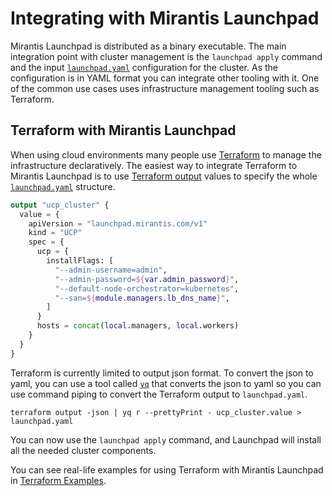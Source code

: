 # Integrating with Mirantis Launchpad

Mirantis Launchpad is distributed as a binary executable. The main integration point with cluster management is the `launchpad apply` command and the input [`launchpad.yaml`](configuration-file.md) configuration for the cluster. As the configuration is in YAML format you can integrate other tooling with it. One of the common use cases uses infrastructure management tooling such as Terraform.

## Terraform with Mirantis Launchpad

When using cloud environments many people use [Terraform](https://www.terraform.io/) to manage the infrastructure declaratively. The easiest way to integrate Terraform to Mirantis Launchpad is to use [Terraform output](https://www.terraform.io/docs/configuration/outputs.html) values to specify the whole [`launchpad.yaml`](configuration-file.md) structure.

```terraform
output "ucp_cluster" {
  value = {
    apiVersion = "launchpad.mirantis.com/v1"
    kind = "UCP"
    spec = {
      ucp = {
        installFlags: [
          "--admin-username=admin",
          "--admin-password=${var.admin_password}",
          "--default-node-orchestrator=kubernetes",
          "--san=${module.managers.lb_dns_name}",
        ]
      }
      hosts = concat(local.managers, local.workers)
    }
  }
}
```

Terraform is currently limited to output json format. To convert the json to yaml, you can use a tool called [`yq`](https://github.com/mikefarah/yq) that converts the json to yaml so you can use command piping to convert the Terraform output to `launchpad.yaml`.

```
terraform output -json | yq r --prettyPrint - ucp_cluster.value > launchpad.yaml
```

You can now use the `launchpad apply` command, and Launchpad will install all the needed cluster components.

You can see real-life examples for using Terraform with Mirantis Launchpad in [Terraform Examples](../examples/terraform/README.md).
